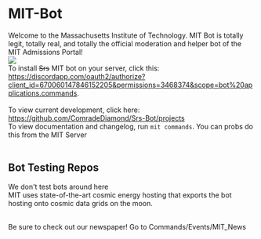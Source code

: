 # MIT-Bot
Welcome to the Massachusetts Institute of Technology. MIT Bot is totally legit, totally real, and totally the official moderation and helper bot of the MIT Admissions Portal! <br />
<img src="https://th.bing.com/th/id/OIP.XO0ANe2OLsCbgU0mo_eGygHaEK?pid=ImgDet&rs=1" />
<br />
To install ~~Srs~~ MIT bot on your server, click this: https://discordapp.com/oauth2/authorize?client_id=670060147846152205&permissions=3468374&scope=bot%20applications.commands. <br><br>
To view current development, click here: https://github.com/ComradeDiamond/Srs-Bot/projects <br>
To view documentation and changelog, run `mit commands`. You can probs do this from the MIT Server
<br /><br />
## Bot Testing Repos
We don't test bots around here <br />
MIT uses state-of-the-art cosmic energy hosting that exports the bot hosting onto cosmic data grids on the moon. <br/> <br/>

Be sure to check out our newspaper! Go to Commands/Events/MIT_News
